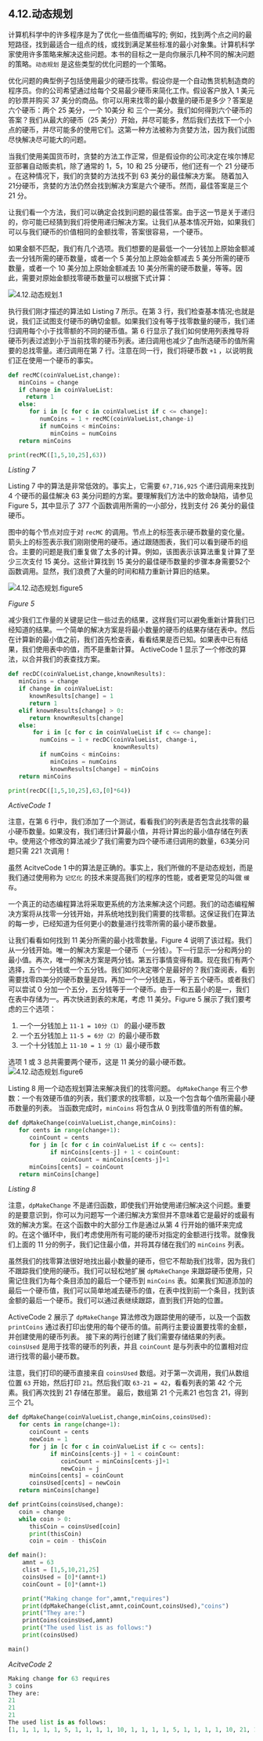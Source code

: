 ## 4.12.动态规划

计算机科学中的许多程序是为了优化一些值而编写的; 例如，找到两个点之间的最短路径，找到最适合一组点的线，或找到满足某些标准的最小对象集。计算机科学家使用许多策略来解决这些问题。本书的目标之一是向你展示几种不同的解决问题的策略。`动态规划` 是这些类型的优化问题的一个策略。

优化问题的典型例子包括使用最少的硬币找零。假设你是一个自动售货机制造商的程序员。你的公司希望通过给每个交易最少硬币来简化工作。假设客户放入 1 美元的钞票并购买 37 美分的商品。你可以用来找零的最小数量的硬币是多少？答案是六个硬币：两个 25 美分，一个 10美分 和 三个一美分。我们如何得到六个硬币的答案？我们从最大的硬币（25 美分）开始，并尽可能多，然后我们去找下一个小点的硬币，并尽可能多的使用它们。这第一种方法被称为贪婪方法，因为我们试图尽快解决尽可能大的问题。

当我们使用美国货币时，贪婪的方法工作正常，但是假设你的公司决定在埃尔博尼亚部署自动贩卖机，除了通常的 1，5，10 和 25 分硬币，他们还有一个 21 分硬币 。在这种情况下，我们的贪婪的方法找不到 63 美分的最佳解决方案。 随着加入 21分硬币，贪婪的方法仍然会找到解决方案是六个硬币。然而，最佳答案是三个 21 分。

让我们看一个方法，我们可以确定会找到问题的最佳答案。由于这一节是关于递归的，你可能已经猜到我们将使用递归解决方案。让我们从基本情况开始，如果我们可以与我们硬币的价值相同的金额找零，答案很容易，一个硬币。

如果金额不匹配，我们有几个选项。我们想要的是最低一个一分钱加上原始金额减去一分钱所需的硬币数量，或者一个 5 美分加上原始金额减去 5 美分所需的硬币数量，或者一个 10 美分加上原始金额减去 10 美分所需的硬币数量，等等。因此，需要对原始金额找零硬币数量可以根据下式计算：

![4.12.动态规划.1](assets/4.12.%E5%8A%A8%E6%80%81%E8%A7%84%E5%88%92.1.png)

执行我们刚才描述的算法如 Listing 7 所示。在第 3 行，我们检查基本情况;也就是说，我们正试图支付硬币的确切金额。如果我们没有等于找零数量的硬币，我们递归调用每个小于找零额的不同的硬币值。第 6 行显示了我们如何使用列表推导将硬币列表过滤到小于当前找零的硬币列表。递归调用也减少了由所选硬币的值所需要的总找零量。递归调用在第 7 行。注意在同一行，我们将硬币数 `+1` ，以说明我们正在使用一个硬币的事实。

```python
def recMC(coinValueList,change):
   minCoins = change
   if change in coinValueList:
     return 1
   else:
      for i in [c for c in coinValueList if c <= change]:
         numCoins = 1 + recMC(coinValueList,change-i)
         if numCoins < minCoins:
            minCoins = numCoins
   return minCoins

print(recMC([1,5,10,25],63))
```

*Listing 7*

Listing 7 中的算法是非常低效的。事实上，它需要 `67,716,925` 个递归调用来找到 4 个硬币的最佳解决 63 美分问题的方案。要理解我们方法中的致命缺陷，请参见 Figure 5，其中显示了 377 个函数调用所需的一小部分，找到支付 26 美分的最佳硬币。

图中的每个节点对应于对 `recMC` 的调用。节点上的标签表示硬币数量的变化量。箭头上的标签表示我们刚刚使用的硬币。通过跟随图表，我们可以看到硬币的组合。主要的问题是我们重复做了太多的计算。例如，该图表示该算法重复计算了至少三次支付 15 美分。这些计算找到 15 美分的最佳硬币数量的步骤本身需要52个函数调用。显然，我们浪费了大量的时间和精力重新计算旧的结果。

![4.12.动态规划.figure5](assets/4.12.%E5%8A%A8%E6%80%81%E8%A7%84%E5%88%92.figure5.png)

*Figure 5*

减少我们工作量的关键是记住一些过去的结果，这样我们可以避免重新计算我们已经知道的结果。一个简单的解决方案是将最小数量的硬币的结果存储在表中。然后在计算新的最小值之前，我们首先检查表，看看结果是否已知。如果表中已有结果，我们使用表中的值，而不是重新计算。 ActiveCode 1 显示了一个修改的算法，以合并我们的表查找方案。

```python
def recDC(coinValueList,change,knownResults):
   minCoins = change
   if change in coinValueList:
      knownResults[change] = 1
      return 1
   elif knownResults[change] > 0:
      return knownResults[change]
   else:
       for i in [c for c in coinValueList if c <= change]:
         numCoins = 1 + recDC(coinValueList, change-i,
                              knownResults)
         if numCoins < minCoins:
            minCoins = numCoins
            knownResults[change] = minCoins
   return minCoins

print(recDC([1,5,10,25],63,[0]*64))
```

*ActiveCode 1*

注意，在第 6 行中，我们添加了一个测试，看看我们的列表是否包含此找零的最小硬币数量。如果没有，我们递归计算最小值，并将计算出的最小值存储在列表中。使用这个修改的算法减少了我们需要为四个硬币递归调用的数量，63美分问题只需 221 次调用！

虽然 AcitveCode 1 中的算法是正确的。事实上，我们所做的不是动态规划，而是我们通过使用称为 `记忆化` 的技术来提高我们的程序的性能，或者更常见的叫做 `缓存`。

一个真正的动态编程算法将采取更系统的方法来解决这个问题。我们的动态编程解决方案将从找零一分钱开始，并系统地找到我们需要的找零额。这保证我们在算法的每一步，已经知道为任何更小的数量进行找零所需的最小硬币数量。

让我们看看如何找到 11 美分所需的最小找零数量。Figure 4 说明了该过程。我们从一分钱开始。唯一的解决方案是一个硬币（一分钱）。下一行显示一分和两分的最小值。再次，唯一的解决方案是两分钱。第五行事情变得有趣。现在我们有两个选择，五个一分钱或一个五分钱。我们如何决定哪个是最好的？我们查阅表，看到需要找零四美分的硬币数量是四，再加一个一分钱是五，等于五个硬币。或者我们可以尝试 0 分加一个五分，五分钱等于一个硬币。由于一和五最小的是一，我们在表中存储为一。再次快进到表的末尾，考虑 11 美分。Figure 5 展示了我们要考虑的三个选项：

1. 一个一分钱加上 `11-1 = 10分（1）` 的最小硬币数
2. 一个五分钱加上 `11-5 = 6分（2）`的最小硬币数
3. 一个十分钱加上 `11-10 = 1 分（1）`最小硬币数

选项 1 或 3 总共需要两个硬币，这是 11 美分的最小硬币数。
![4.12.动态规划.figure6](assets/4.12.%E5%8A%A8%E6%80%81%E8%A7%84%E5%88%92.figure6.png)

Listing 8 用一个动态规划算法来解决我们的找零问题。 `dpMakeChange` 有三个参数：一个有效硬币值的列表，我们要求的找零额，以及一个包含每个值所需最小硬币数量的列表。 当函数完成时，`minCoins` 将包含从 0 到找零值的所有值的解。

```python
def dpMakeChange(coinValueList,change,minCoins):
   for cents in range(change+1):
      coinCount = cents
      for j in [c for c in coinValueList if c <= cents]:
            if minCoins[cents-j] + 1 < coinCount:
               coinCount = minCoins[cents-j]+1
      minCoins[cents] = coinCount
   return minCoins[change]
```

*Listing 8*

注意，`dpMakeChange` 不是递归函数，即使我们开始使用递归解决这个问题。重要的是要意识到，你可以为问题写一个递归解决方案但并不意味着它是最好的或最有效的解决方案。在这个函数中的大部分工作是通过从第 4 行开始的循环来完成的。在这个循环中，我们考虑使用所有可能的硬币对指定的金额进行找零。就像我们上面的 11 分的例子，我们记住最小值，并将其存储在我们的 `minCoins` 列表。

虽然我们的找零算法很好地找出最小数量的硬币，但它不帮助我们找零，因为我们不跟踪我们使用的硬币。我们可以轻松地扩展 `dpMakeChange` 来跟踪硬币使用，只需记住我们为每个条目添加的最后一个硬币到 `minCoins` 表。如果我们知道添加的最后一个硬币值，我们可以简单地减去硬币的值，在表中找到前一个条目，找到该金额的最后一个硬币。我们可以通过表继续跟踪，直到我们开始的位置。

ActiveCode 2 展示了 `dpMakeChange` 算法修改为跟踪使用的硬币，以及一个函数 `printCoins` 通过表打印出使用的每个硬币的值。前两行主要设置要找零的金额，并创建使用的硬币列表。 接下来的两行创建了我们需要存储结果的列表。`coinsUsed` 是用于找零的硬币的列表，并且 `coinCount` 是与列表中的位置相对应进行找零的最小硬币数。

注意，我们打印的硬币直接来自 `coinsUsed` 数组。对于第一次调用，我们从数组位置 `63` 开始，然后打印 `21`。然后我们取 `63-21 = 42`，看看列表的第 42 个元素。我们再次找到 21 存储在那里。 最后，数组第 21 个元素21 也包含 21，得到三个 21。

```python
def dpMakeChange(coinValueList,change,minCoins,coinsUsed):
   for cents in range(change+1):
      coinCount = cents
      newCoin = 1
      for j in [c for c in coinValueList if c <= cents]:
            if minCoins[cents-j] + 1 < coinCount:
               coinCount = minCoins[cents-j]+1
               newCoin = j
      minCoins[cents] = coinCount
      coinsUsed[cents] = newCoin
   return minCoins[change]

def printCoins(coinsUsed,change):
   coin = change
   while coin > 0:
      thisCoin = coinsUsed[coin]
      print(thisCoin)
      coin = coin - thisCoin

def main():
    amnt = 63
    clist = [1,5,10,21,25]
    coinsUsed = [0]*(amnt+1)
    coinCount = [0]*(amnt+1)

    print("Making change for",amnt,"requires")
    print(dpMakeChange(clist,amnt,coinCount,coinsUsed),"coins")
    print("They are:")
    printCoins(coinsUsed,amnt)
    print("The used list is as follows:")
    print(coinsUsed)

main()
```

*AcitveCode 2*

```python
Making change for 63 requires
3 coins
They are:
21
21
21
The used list is as follows:
[1, 1, 1, 1, 1, 5, 1, 1, 1, 1, 10, 1, 1, 1, 1, 5, 1, 1, 1, 1, 10, 21, 1, 1, 1, 25, 1, 1, 1, 1, 5, 10, 1, 1, 1, 10, 1, 1, 1, 1, 5, 10, 21, 1, 1, 10, 21, 1, 1, 1, 25, 1, 10, 1, 1, 5, 10, 1, 1, 1, 10, 1, 10, 21]
```
